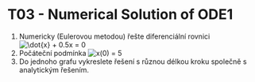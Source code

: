 # T03 - Numerical Solution of ODE1

1. Numericky (Eulerovou metodou) řešte diferenciální rovnici ![\dot{x} + 0.5x = 0](https://render.githubusercontent.com/render/math?math=%5Cdot%7Bx%7D%20%2B%200.5x%20%3D%200)
2. Počáteční podmínka ![x(0) = 5](https://render.githubusercontent.com/render/math?math=%5Cdot%7Bx%7D%20%2B%200.5x%20%3D%200)
3. Do jednoho grafu vykreslete řešení s různou délkou kroku společně s analytickým řešením.

